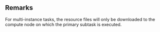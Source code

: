 ## Remarks  
 For multi-instance tasks, the resource files will only be             downloaded to the compute node on which the primary subtask is             executed.